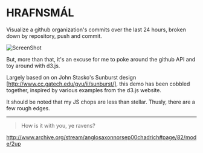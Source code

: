 HRAFNSMÁL
=========

Visualize a github organization's commits over the last 24 hours, broken down by repository, push and commit. 

![ScreenShot](https://raw.github.com/feigner/hrafnsmal/master/img/screenshot.png)

But, more than that, it's an excuse for me to poke around the github API and toy around with d3.js.

Largely based on on John Stasko's Sunburst design [http://www.cc.gatech.edu/gvu/ii/sunburst/], this demo has been cobbled together, inspired by various examples from the d3.js website.

It should be noted that my JS chops are less than stellar. Thusly, there are a few rough edges.

---------

> How is it with you, ye ravens? 

http://www.archive.org/stream/anglosaxonnorsep00chadrich#page/82/mode/2up
